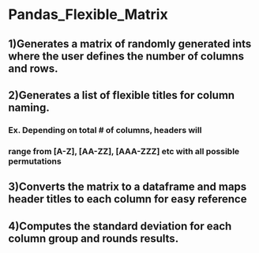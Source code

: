 # Pandas_Flexible_Matrix


## 1)Generates a matrix of randomly generated ints where the user defines the number of columns and rows.
 
## 2)Generates a list of flexible titles for column naming. 

### Ex. Depending on total # of columns, headers will 
### range from [A-Z], [AA-ZZ], [AAA-ZZZ] etc with all possible permutations 

## 3)Converts the matrix to a dataframe and maps header titles to each column for easy reference

## 4)Computes the standard deviation for each column group and rounds results. 
